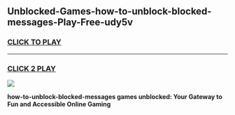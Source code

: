 
## Unblocked-Games-how-to-unblock-blocked-messages-Play-Free-udy5v
<h3>
<a href="https://premium76.site?title=how-to-unblock-blocked-messages&ref=18A1">CLICK TO PLAY</a></h3>
<hr>

<h3>
<a href="https://premium76.site?title=how-to-unblock-blocked-messages&ref=18A1">CLICK 2 PLAY</a>
  
</h3>

<a href="https://premium76.site?title=how-to-unblock-blocked-messages&ref=18A1"><img src="https://clearcache.store/games.png"></a>


**how-to-unblock-blocked-messages games unblocked: Your Gateway to Fun and Accessible Online Gaming**
